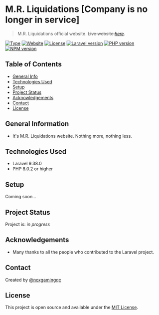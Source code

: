 # M.R. Liquidations [Company is no longer in service]

> M.R. Liquidations official website. 
> ~~Live website [_here_](https://www.mrliquidations.ca)~~. <!-- If you have the project hosted somewhere, include the link here. -->

[![Type](https://img.shields.io/badge/project%20type-website-red?style=for-the-badge)](#)
[![Website](https://img.shields.io/website?url=https%3A%2F%2Fwww.mrliquidations.ca&style=for-the-badge)](#)
[![License](https://img.shields.io/badge/license-mit-green?style=for-the-badge)](#)
[![Laravel version](https://img.shields.io/badge/laravel-9.38.0-blue?style=for-the-badge)](#)
[![PHP version](https://img.shields.io/badge/php-%5E8.0.2-blue?style=for-the-badge)](#)
[![NPM version](https://img.shields.io/badge/npm-%5E8.19.2-blue?style=for-the-badge)](#)

## Table of Contents

* [General Info](#general-information)
* [Technologies Used](#technologies-used)
* [Setup](#setup)
* [Project Status](#project-status)
* [Acknowledgements](#acknowledgements)
* [Contact](#contact)
* [License](#license)

## General Information

* It's M.R. Liquidations website. Nothing more, nothing less.

## Technologies Used

* Laravel 9.38.0
* PHP 8.0.2 or higher

## Setup

Coming soon...

## Project Status

Project is: _in progress_

## Acknowledgements

* Many thanks to all the people who contributed to the Laravel project.

## Contact

Created by [@noxgamingqc](https://www.noxgamingqc.ca/)

## License

This project is open source and available under the [MIT License](./LICENSE.md).
